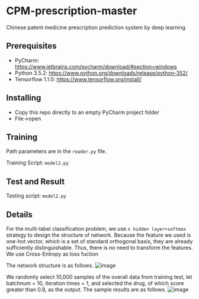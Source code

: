 # CPM-prescription-master
Chinese patent medicine prescription prediction system by deep learning 

## Prerequisites
* PyCharm:  https://www.jetbrains.com/pycharm/download/#section=windows
* Python 3.5.2:  https://www.python.org/downloads/release/python-352/
* Tensorflow 1.1.0:  https://www.tensorflow.org/install/
## Installing

* Copy this repo directly to an empty PyCharm project folder
* File->open 

## Training

Path parameters are in the `reader.py` file.

Training Script: `model2.py`

## Test and Result

Testing script: `model2.py`

## Details

For the multi-label classification problem, we use `n hidden layer+softmax` strategy to design the structure of network. Because the feature we used is one-hot vector, which is a set of standard orthogonal basis, they are already sufficiently distinguishable. Thus, there is no need to transform the features. We use Cross-Entropy as loss fuction

The network structure is as follows.
![image](readmeim.bmp)

We randomly select 10,000 samples of the overall data from training test, let batchnum = 10, iteration times = 1, and selected the drug, of which score greater than 0.8, as the output. The sample results are as follows.
![image](readmeim.bmp)
